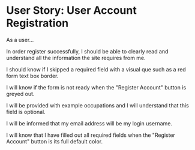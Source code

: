 # User Story: User Account Registration

As a user...

In order register successfully, I should be able to clearly read and understand all the information the site requires from me.

I should know if I skipped a required field with a visual que such as a red form text box border.

I will know if the form is not ready when the "Register Account" button is greyed out.

I will be provided with example occupations and I will understand that this field is optional.

I will be informed that my email address will be my login username.

I will know that I have filled out all required fields when the "Register Account" button is its full default color.
